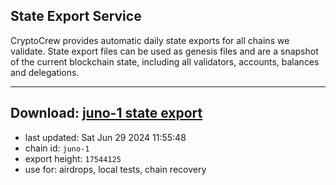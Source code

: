 ## State Export Service
CryptoCrew provides automatic daily state exports for all chains we validate. State export files can be used as genesis files and are a snapshot of the current blockchain state, including all validators, accounts, balances and delegations.

---
**Download: [juno-1 state export](https://dl-eu2.ccvalidators.com/SERVICE/juno/juno-1_export_17544125.json)**
---

- last updated: Sat Jun 29 2024 11:55:48
- chain id: `juno-1`
- export height: `17544125`
- use for: airdrops, local tests, chain recovery
